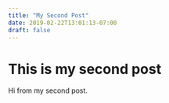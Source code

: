 ```yaml
---
title: "My Second Post"
date: 2019-02-22T13:01:13-07:00
draft: false
---
```

# This is my second post
Hi from my second post.
